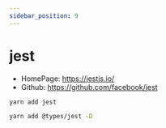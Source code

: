 ```yaml
---
sidebar_position: 9
---
```


# jest

- HomePage: https://jestjs.io/
- Github: https://github.com/facebook/jest

```sh
yarn add jest
```

```sh
yarn add @types/jest -D
```